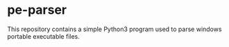 # pe-parser

This repository contains a simple Python3 program used to parse windows portable executable files. 
